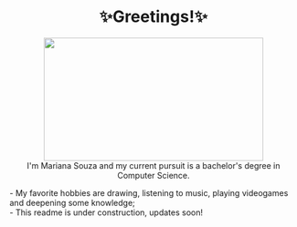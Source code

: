<h1 align="center">✨Greetings!✨</h1>
<p align="center">
<img src="https://github.com/caperongo/aesthetics/blob/c7802c74419f5fb7833cdcf19d60ab51303f51e0/for_readme_profile/pikuniku.gif" width="384" height="216"/>
<br> I'm Mariana Souza and my current pursuit is a bachelor's degree in Computer Science.
</p>
<p>
- My favorite hobbies are drawing, listening to music, playing videogames and deepening some knowledge;
<br> - This readme is under construction, updates soon!
</p>
<!--
- 🔭 I’m currently working on ...
- 🌱 I’m currently learning ...
- 👯 I’m looking to collaborate on ...
- 🤔 I’m looking for help with ...
- 💬 Ask me about ...
- 📫 How to reach me: ...
- 😄 Pronouns: ...
- ⚡ Fun fact: ...
-->
